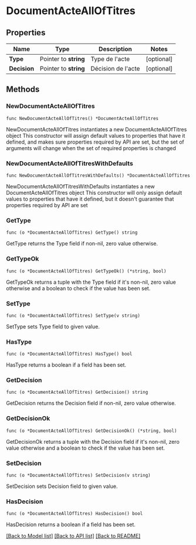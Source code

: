 # DocumentActeAllOfTitres

## Properties

Name | Type | Description | Notes
------------ | ------------- | ------------- | -------------
**Type** | Pointer to **string** | Type de l&#39;acte | [optional] 
**Decision** | Pointer to **string** | Décision de l&#39;acte | [optional] 

## Methods

### NewDocumentActeAllOfTitres

`func NewDocumentActeAllOfTitres() *DocumentActeAllOfTitres`

NewDocumentActeAllOfTitres instantiates a new DocumentActeAllOfTitres object
This constructor will assign default values to properties that have it defined,
and makes sure properties required by API are set, but the set of arguments
will change when the set of required properties is changed

### NewDocumentActeAllOfTitresWithDefaults

`func NewDocumentActeAllOfTitresWithDefaults() *DocumentActeAllOfTitres`

NewDocumentActeAllOfTitresWithDefaults instantiates a new DocumentActeAllOfTitres object
This constructor will only assign default values to properties that have it defined,
but it doesn't guarantee that properties required by API are set

### GetType

`func (o *DocumentActeAllOfTitres) GetType() string`

GetType returns the Type field if non-nil, zero value otherwise.

### GetTypeOk

`func (o *DocumentActeAllOfTitres) GetTypeOk() (*string, bool)`

GetTypeOk returns a tuple with the Type field if it's non-nil, zero value otherwise
and a boolean to check if the value has been set.

### SetType

`func (o *DocumentActeAllOfTitres) SetType(v string)`

SetType sets Type field to given value.

### HasType

`func (o *DocumentActeAllOfTitres) HasType() bool`

HasType returns a boolean if a field has been set.

### GetDecision

`func (o *DocumentActeAllOfTitres) GetDecision() string`

GetDecision returns the Decision field if non-nil, zero value otherwise.

### GetDecisionOk

`func (o *DocumentActeAllOfTitres) GetDecisionOk() (*string, bool)`

GetDecisionOk returns a tuple with the Decision field if it's non-nil, zero value otherwise
and a boolean to check if the value has been set.

### SetDecision

`func (o *DocumentActeAllOfTitres) SetDecision(v string)`

SetDecision sets Decision field to given value.

### HasDecision

`func (o *DocumentActeAllOfTitres) HasDecision() bool`

HasDecision returns a boolean if a field has been set.


[[Back to Model list]](../README.md#documentation-for-models) [[Back to API list]](../README.md#documentation-for-api-endpoints) [[Back to README]](../README.md)



